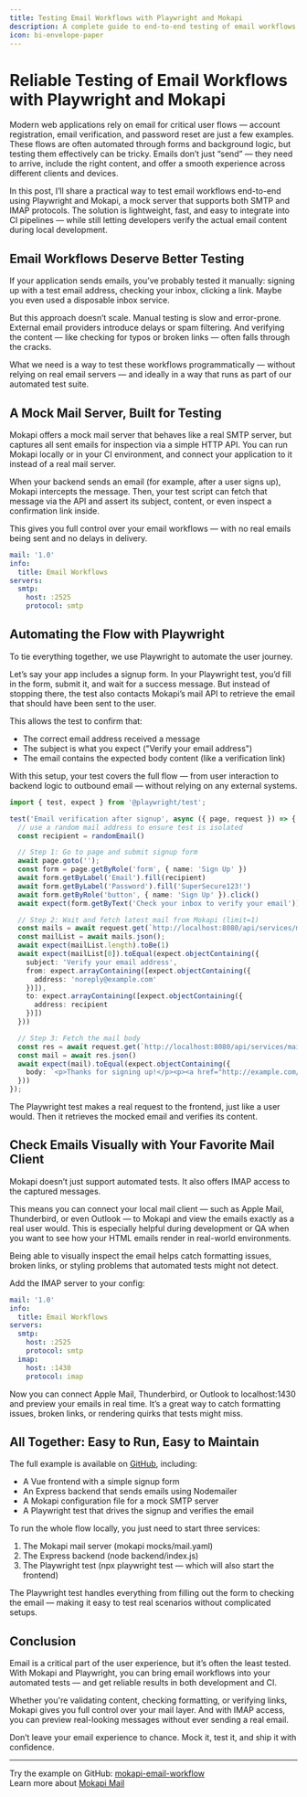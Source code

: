 ```yaml
---
title: Testing Email Workflows with Playwright and Mokapi
description: A complete guide to end-to-end testing of email workflows using Mokapi and Playwright
icon: bi-envelope-paper
---
```


# Reliable Testing of Email Workflows with Playwright and Mokapi

Modern web applications rely on email for critical user flows — account registration, email verification,
and password reset are just a few examples. These flows are often automated through forms and background
logic, but testing them effectively can be tricky. Emails don’t just “send” — they need to arrive, include
the right content, and offer a smooth experience across different clients and devices.

In this post, I’ll share a practical way to test email workflows end-to-end using Playwright and Mokapi,
a mock server that supports both SMTP and IMAP protocols. The solution is lightweight, fast, and easy to
integrate into CI pipelines — while still letting developers verify the actual email content during local
development.

## Email Workflows Deserve Better Testing
If your application sends emails, you’ve probably tested it manually: signing up with a test email address,
checking your inbox, clicking a link. Maybe you even used a disposable inbox service.

But this approach doesn’t scale. Manual testing is slow and error-prone. External email providers introduce
delays or spam filtering. And verifying the content — like checking for typos or broken links — often falls
through the cracks.

What we need is a way to test these workflows programmatically — without relying on real email servers — and
ideally in a way that runs as part of our automated test suite.

## A Mock Mail Server, Built for Testing

Mokapi offers a mock mail server that behaves like a real SMTP server, but captures all sent emails for
inspection via a simple HTTP API. You can run Mokapi locally or in your CI environment, and connect your 
application to it instead of a real mail server.

When your backend sends an email (for example, after a user signs up), Mokapi intercepts the message.
Then, your test script can fetch that message via the API and assert its subject, content, or even inspect
a confirmation link inside.

This gives you full control over your email workflows — with no real emails being sent and no delays in
delivery.

```yaml
mail: '1.0'
info:
  title: Email Workflows
servers:
  smtp:
    host: :2525
    protocol: smtp
```

## Automating the Flow with Playwright

To tie everything together, we use Playwright to automate the user journey.

Let’s say your app includes a signup form. In your Playwright test, you’d fill in the form, submit it,
and wait for a success message. But instead of stopping there, the test also contacts Mokapi’s mail API
to retrieve the email that should have been sent to the user.

This allows the test to confirm that:
- The correct email address received a message 
- The subject is what you expect ("Verify your email address")
- The email contains the expected body content (like a verification link)

With this setup, your test covers the full flow — from user interaction to backend logic to outbound email
— without relying on any external systems.

```typescript
import { test, expect } from '@playwright/test';

test('Email verification after signup', async ({ page, request }) => {
  // use a random mail address to ensure test is isolated
  const recipient = randomEmail()

  // Step 1: Go to page and submit signup form
  await page.goto('');
  const form = page.getByRole('form', { name: 'Sign Up' })
  await form.getByLabel('Email').fill(recipient)
  await form.getByLabel('Password').fill('SuperSecure123!')
  await form.getByRole('button', { name: 'Sign Up' }).click()
  await expect(form.getByText('Check your inbox to verify your email')).toBeVisible()

  // Step 2: Wait and fetch latest mail from Mokapi (limit=1)
  const mails = await request.get(`http://localhost:8080/api/services/mail/Email%20Workflows/mailboxes/${recipient}/messages?limit=1`);
  const mailList = await mails.json();
  await expect(mailList.length).toBe(1)
  await expect(mailList[0]).toEqual(expect.objectContaining({
    subject: 'Verify your email address',
    from: expect.arrayContaining([expect.objectContaining({
      address: 'noreply@example.com'
    })]),
    to: expect.arrayContaining([expect.objectContaining({
      address: recipient
    })])
  }))

  // Step 3: Fetch the mail body
  const res = await request.get(`http://localhost:8080/api/services/mail/messages/${mailList[0].messageId}`);
  const mail = await res.json()
  await expect(mail).toEqual(expect.objectContaining({
    body: `<p>Thanks for signing up!</p><p><a href="http://example.com/verify?email=${encodeURIComponent(recipient)}">Verify your email</a></p>`
  }))
});
```

The Playwright test makes a real request to the frontend, just like a user would. Then it retrieves
the mocked email and verifies its content.

## Check Emails Visually with Your Favorite Mail Client

Mokapi doesn’t just support automated tests. It also offers IMAP access to the captured messages.

This means you can connect your local mail client — such as Apple Mail, Thunderbird, or even Outlook —
to Mokapi and view the emails exactly as a real user would. This is especially helpful during development
or QA when you want to see how your HTML emails render in real-world environments.

Being able to visually inspect the email helps catch formatting issues, broken links, or styling problems
that automated tests might not detect.

Add the IMAP server to your config:

```yaml
mail: '1.0'
info:
  title: Email Workflows
servers:
  smtp:
    host: :2525
    protocol: smtp
  imap:
    host: :1430
    protocol: imap
```

Now you can connect Apple Mail, Thunderbird, or Outlook to localhost:1430 and preview your emails in real
time. It’s a great way to catch formatting issues, broken links, or rendering quirks that tests might miss.

## All Together: Easy to Run, Easy to Maintain

The full example is available on [GitHub](https://github.com/marle3003/mokapi-email-workflow), including:
- A Vue frontend with a simple signup form 
- An Express backend that sends emails using Nodemailer 
- A Mokapi configuration file for a mock SMTP server 
- A Playwright test that drives the signup and verifies the email 

To run the whole flow locally, you just need to start three services:
1. The Mokapi mail server (mokapi mocks/mail.yaml)
2. The Express backend (node backend/index.js)
3. The Playwright test (npx playwright test — which will also start the frontend)

The Playwright test handles everything from filling out the form to checking the email — 
making it easy to test real scenarios without complicated setups.

## Conclusion

Email is a critical part of the user experience, but it’s often the least tested. With Mokapi and
Playwright, you can bring email workflows into your automated tests — and get reliable results in
both development and CI.

Whether you're validating content, checking formatting, or verifying links, Mokapi gives you full
control over your mail layer. And with IMAP access, you can preview real-looking messages without
ever sending a real email.

Don’t leave your email experience to chance. Mock it, test it, and ship it with confidence.

---

Try the example on GitHub: [mokapi-email-workflow](https://github.com/marle3003/mokapi-email-workflow)\
Learn more about [Mokapi Mail](/docs/guides/mail)